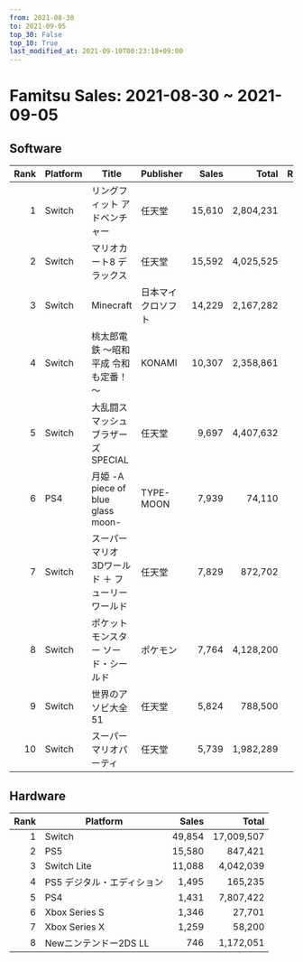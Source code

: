 ```yaml
---
from: 2021-08-30
to: 2021-09-05
top_30: False
top_10: True
last_modified_at: 2021-09-10T00:23:18+09:00
---
```

# Famitsu Sales: 2021-08-30 ~ 2021-09-05
## Software
| Rank | Platform | Title | Publisher | Sales | Total | Rate | New |
| -: | -- | -- | -- | -: | -: | -: | -- |
| 1 | Switch | リングフィット アドベンチャー | 任天堂 | 15,610 | 2,804,231 |  |  |
| 2 | Switch | マリオカート8 デラックス | 任天堂 | 15,592 | 4,025,525 |  |  |
| 3 | Switch | Minecraft | 日本マイクロソフト | 14,229 | 2,167,282 |  |  |
| 4 | Switch | 桃太郎電鉄 ～昭和 平成 令和も定番！～ | KONAMI | 10,307 | 2,358,861 |  |  |
| 5 | Switch | 大乱闘スマッシュブラザーズ SPECIAL | 任天堂 | 9,697 | 4,407,632 |  |  |
| 6 | PS4 | 月姫 -A piece of blue glass moon- | TYPE-MOON | 7,939 | 74,110 |  |  |
| 7 | Switch | スーパーマリオ 3Dワールド ＋ フューリーワールド | 任天堂 | 7,829 | 872,702 |  |  |
| 8 | Switch | ポケットモンスター ソード・シールド | ポケモン | 7,764 | 4,128,200 |  |  |
| 9 | Switch | 世界のアソビ大全51 | 任天堂 | 5,824 | 788,500 |  |  |
| 10 | Switch | スーパー マリオパーティ | 任天堂 | 5,739 | 1,982,289 |  |  |

## Hardware
| Rank | Platform | Sales | Total |
| -: | -- | -: | -: |
| 1 | Switch | 49,854 | 17,009,507 |
| 2 | PS5 | 15,580 | 847,421 |
| 3 | Switch Lite | 11,088 | 4,042,039 |
| 4 | PS5 デジタル・エディション | 1,495 | 165,235 |
| 5 | PS4 | 1,431 | 7,807,422 |
| 6 | Xbox Series S | 1,346 | 27,701 |
| 7 | Xbox Series X | 1,259 | 58,200 |
| 8 | Newニンテンドー2DS LL | 746 | 1,172,051 |